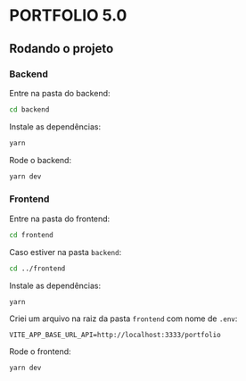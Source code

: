 # **PORTFOLIO 5.0**

## **Rodando o projeto**

### **Backend**

Entre na pasta do backend:
```bash
cd backend
```

Instale as dependências:
```bash
yarn
```

Rode o backend:
```bash
yarn dev
```

### **Frontend**

Entre na pasta do frontend:
```bash
cd frontend
```
Caso estiver na pasta `backend`:
```bash
cd ../frontend
```

Instale as dependências:
```bash
yarn
```

Criei um arquivo na raiz da pasta `frontend` com nome de `.env`:
```env
VITE_APP_BASE_URL_API=http://localhost:3333/portfolio
```

Rode o frontend:
```bash
yarn dev
```